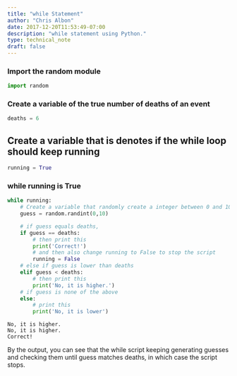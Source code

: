 ```yaml
---
title: "while Statement"
author: "Chris Albon"
date: 2017-12-20T11:53:49-07:00
description: "while statement using Python."
type: technical_note
draft: false
---
```

### Import the random module


```python
import random
```

### Create a variable of the true number of deaths of an event


```python
deaths = 6
```

## Create a variable that is denotes if the while loop should keep running


```python
running = True
```

### while running is True


```python
while running:
    # Create a variable that randomly create a integer between 0 and 10.
    guess = random.randint(0,10)

    # if guess equals deaths,
    if guess == deaths:
        # then print this
        print('Correct!')
        # and then also change running to False to stop the script
        running = False
    # else if guess is lower than deaths
    elif guess < deaths:
        # then print this
        print('No, it is higher.')
    # if guess is none of the above
    else:
        # print this
        print('No, it is lower')
```

    No, it is higher.
    No, it is higher.
    Correct!
    

By the output, you can see that the while script keeping generating guesses and checking them until guess matches deaths, in which case the script stops.
